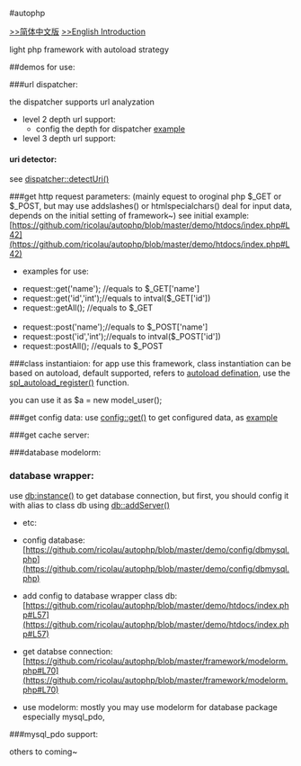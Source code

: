 #autophp

[>>简体中文版](https://github.com/ricolau/autophp/blob/master/README.md)
[>>English Introduction](https://github.com/ricolau/autophp/blob/master/README_en.md)

light php framework with autoload strategy

##demos for use:


###url dispatcher:

the dispatcher supports url analyzation


* level 2 depth url support:
  - config the depth for dispatcher [example](https://github.com/ricolau/autophp/blob/master/demo/htdocs/index.php#L79)
* level 3 depth url support:

#### uri detector:
 see [dispatcher::detectUri()](https://github.com/ricolau/autophp/blob/master/framework/dispatcher.php#L126)

###get http request parameters: 
(mainly equest to oroginal php $_GET or $_POST, but may use addslashes() or  htmlspecialchars() deal for input data, depends on the initial setting of framework~)
see initial example: [https://github.com/ricolau/autophp/blob/master/demo/htdocs/index.php#L42](https://github.com/ricolau/autophp/blob/master/demo/htdocs/index.php#L42)

* examples for use:<br />
 - request::get('name'); //equals to $_GET['name']<br />
 - request::get('id','int');//equals to intval($_GET['id'])<br />
 - request::getAll();   //equals to $_GET<br /><br />
 - request::post('name');//equals to $_POST['name']<br />
 - request::post('id','int');//equals to intval($_POST['id'])<br />
 - request::postAll();   //equals to $_POST

###class instantiaion:
for app use this framework, class instantiation can be based on autoload, default supported, refers to [autoload defination](https://github.com/ricolau/autophp/blob/master/framework/auto.php#L112), use the [spl_autoload_register()](https://github.com/ricolau/autophp/blob/master/framework/auto.php#L33) function.

you can use it as $a = new model_user();

###get config data:
use [config::get()]() to get configured data, as [example](https://github.com/ricolau/autophp/blob/master/demo/htdocs/index.php#L45)

###get cache server:



###database modelorm:



### database wrapper:
use [db:instance()](https://github.com/ricolau/autophp/blob/master/framework/db.php#L22) to get database connection, but first, you should config it with alias to class db using [db::addServer()](https://github.com/ricolau/autophp/blob/master/framework/db.php#L18)

* etc:
 - config database: [https://github.com/ricolau/autophp/blob/master/demo/config/dbmysql.php](https://github.com/ricolau/autophp/blob/master/demo/config/dbmysql.php)
 - add config to database wrapper class db: [https://github.com/ricolau/autophp/blob/master/demo/htdocs/index.php#L57](https://github.com/ricolau/autophp/blob/master/demo/htdocs/index.php#L57)
 - get databse connection:[https://github.com/ricolau/autophp/blob/master/framework/modelorm.php#L70](https://github.com/ricolau/autophp/blob/master/framework/modelorm.php#L70)

 - use modelorm: mostly you may use modelorm for database package especially mysql_pdo,



###mysql_pdo support:












others to coming~
